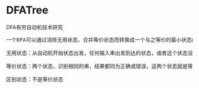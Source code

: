 # DFATree
DFA有穷自动机技术研究


<pre>
一个DFA可以通过消除无用状态，合并等价状态而转换成一个与之等价的最小状态的有穷自动机。

无用状态：从自动机开始状态出发，任何输入串出发到达的状态，或者这个状态没有通路可达终态。

等价状态：两个状态，识别相同的串，结果都同为正确或错误，这两个状态就是等价的。

区别状态：不是等价状态
</pre>